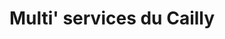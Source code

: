 ---
title: "Multi' services du Cailly"
url: /montville/multi-services-du-cailly/
shop: Allgemein
---